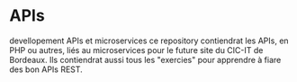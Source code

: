 # APIs
devellopement APIs et microservices 
ce repository contiendrat les APIs, en PHP ou autres, liés au microservices pour le future site du CIC-IT de Bordeaux.
Ils contiendrat aussi tous les "exercies" pour apprendre à fiare des bon APIs REST.
